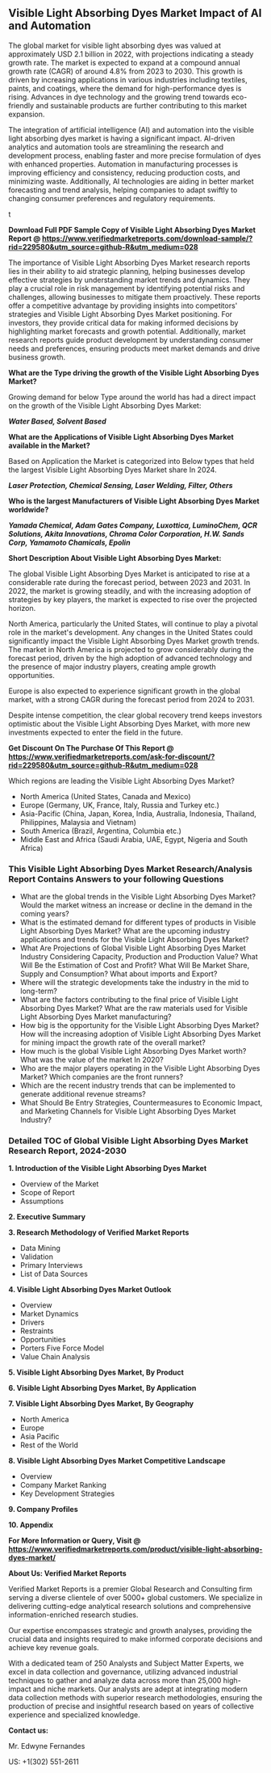 <h2>Visible Light Absorbing Dyes Market Impact of AI and Automation</h2><p>The global market for visible light absorbing dyes was valued at approximately USD 2.1 billion in 2022, with projections indicating a steady growth rate. The market is expected to expand at a compound annual growth rate (CAGR) of around 4.8% from 2023 to 2030. This growth is driven by increasing applications in various industries including textiles, paints, and coatings, where the demand for high-performance dyes is rising. Advances in dye technology and the growing trend towards eco-friendly and sustainable products are further contributing to this market expansion.</p><p>The integration of artificial intelligence (AI) and automation into the visible light absorbing dyes market is having a significant impact. AI-driven analytics and automation tools are streamlining the research and development process, enabling faster and more precise formulation of dyes with enhanced properties. Automation in manufacturing processes is improving efficiency and consistency, reducing production costs, and minimizing waste. Additionally, AI technologies are aiding in better market forecasting and trend analysis, helping companies to adapt swiftly to changing consumer preferences and regulatory requirements.</p>t</p><p id="" class=""><strong>Download Full PDF Sample Copy of Visible Light Absorbing Dyes Market Report @ <a href="https://www.verifiedmarketreports.com/download-sample/?rid=229580&utm_source=github-R&utm_medium=028" target="_blank">https://www.verifiedmarketreports.com/download-sample/?rid=229580&utm_source=github-R&utm_medium=028</a></strong></p><p>The importance of&nbsp;Visible Light Absorbing Dyes Market research reports lies in their ability to aid strategic planning, helping businesses develop effective strategies by understanding market trends and dynamics. They play a crucial role in risk management by identifying potential risks and challenges, allowing businesses to mitigate them proactively. These reports offer a competitive advantage by providing insights into competitors' strategies and Visible Light Absorbing Dyes Market positioning. For investors, they provide critical data for making informed decisions by highlighting market forecasts and growth potential. Additionally, market research reports guide product development by understanding consumer needs and preferences, ensuring products meet market demands and drive business growth.</p><p><strong>What are the&nbsp;Type driving the growth of the Visible Light Absorbing Dyes Market?</strong></p><p id="" class="">Growing demand for below Type around the world has had a direct impact on the growth of the Visible Light Absorbing Dyes Market:</p><em><strong>Water Based, Solvent Based</strong></em></p><strong>What are the&nbsp;Applications&nbsp;of Visible Light Absorbing Dyes Market available in the Market?</strong></p><p id="" class="">Based on Application the Market is categorized into Below types that held the largest Visible Light Absorbing Dyes Market share In 2024.</p><em><strong>Laser Protection, Chemical Sensing, Laser Welding, Filter, Others</strong></em></p><strong>Who is the largest Manufacturers of Visible Light Absorbing Dyes Market worldwide?</strong></p><p><em><strong>Yamada Chemical, Adam Gates Company, Luxottica, LuminoChem, QCR Solutions, Akita Innovations, Chroma Color Corporation, H.W. Sands Corp, Yamamoto Chamicals, Epolin</strong></em></p><p id="" class=""><strong>Short Description About Visible Light Absorbing Dyes Market:</strong></p><p>The global Visible Light Absorbing Dyes Market is anticipated to rise at a considerable rate during the forecast period, between 2023 and 2031. In 2022, the market is growing steadily, and with the increasing adoption of strategies by key players, the market is expected to rise over the projected horizon.</p><p>North America, particularly the United States, will continue to play a pivotal role in the market's development. Any changes in the United States could significantly impact the Visible Light Absorbing Dyes Market growth trends. The market in North America is projected to grow considerably during the forecast period, driven by the high adoption of advanced technology and the presence of major industry players, creating ample growth opportunities.</p><p>Europe is also expected to experience significant growth in the global market, with a strong CAGR during the forecast period from 2024 to 2031.</p><p>Despite intense competition, the clear global recovery trend keeps investors optimistic about the Visible Light Absorbing Dyes Market, with more new investments expected to enter the field in the future.</p><p id="" class=""><strong>Get Discount On The Purchase Of This Report @ <a href="https://www.verifiedmarketreports.com/ask-for-discount/?rid=229580&utm_source=github-R&utm_medium=028" target="_blank">https://www.verifiedmarketreports.com/ask-for-discount/?rid=229580&utm_source=github-R&utm_medium=028</a></strong></p>Which regions are leading the Visible Light Absorbing Dyes Market?</p><ul><li>North America (United States, Canada and Mexico)</li><li>Europe (Germany, UK, France, Italy, Russia and Turkey etc.)</li><li>Asia-Pacific (China, Japan, Korea, India, Australia, Indonesia, Thailand, Philippines, Malaysia and Vietnam)</li><li>South America (Brazil, Argentina, Columbia etc.)</li><li>Middle East and Africa (Saudi Arabia, UAE, Egypt, Nigeria and South Africa)</li></ul><h3 id="" class="">This Visible Light Absorbing Dyes Market Research/Analysis Report Contains Answers to your following Questions</h3><ul><li>What are the global trends in the Visible Light Absorbing Dyes Market? Would the market witness an increase or decline in the demand in the coming years?</li><li>What is the estimated demand for different types of products in Visible Light Absorbing Dyes Market? What are the upcoming industry applications and trends for the Visible Light Absorbing Dyes Market?</li><li>What Are Projections of Global Visible Light Absorbing Dyes Market Industry Considering Capacity, Production and Production Value? What Will Be the Estimation of Cost and Profit? What Will Be Market Share, Supply and Consumption? What about imports and Export?</li><li>Where will the strategic developments take the industry in the mid to long-term?</li><li>What are the factors contributing to the final price of Visible Light Absorbing Dyes Market? What are the raw materials used for Visible Light Absorbing Dyes Market manufacturing?</li><li>How big is the opportunity for the Visible Light Absorbing Dyes Market? How will the increasing adoption of Visible Light Absorbing Dyes Market for mining impact the growth rate of the overall market?</li><li>How much is the global Visible Light Absorbing Dyes Market worth? What was the value of the market In 2020?</li><li>Who are the major players operating in the Visible Light Absorbing Dyes Market? Which companies are the front runners?</li><li>Which are the recent industry trends that can be implemented to generate additional revenue streams?</li><li>What Should Be Entry Strategies, Countermeasures to Economic Impact, and Marketing Channels for Visible Light Absorbing Dyes Market Industry?</li></ul><h3 id="" class="">Detailed TOC of Global Visible Light Absorbing Dyes Market Research Report, 2024-2030</h3><p id="" class=""><strong>1. Introduction of the Visible Light Absorbing Dyes Market</strong></p><ul><li>Overview of the Market</li><li>Scope of Report</li><li>Assumptions</li></ul><p id="" class=""><strong>2. Executive Summary</strong></p><p id="" class=""><strong>3. Research Methodology of Verified Market Reports</strong></p><ul><li>Data Mining</li><li>Validation</li><li>Primary Interviews</li><li>List of Data Sources</li></ul><p id="" class=""><strong>4. Visible Light Absorbing Dyes Market Outlook</strong></p><ul><li>Overview</li><li>Market Dynamics</li><li>Drivers</li><li>Restraints</li><li>Opportunities</li><li>Porters Five Force Model</li><li>Value Chain Analysis</li></ul><p id="" class=""><strong>5. Visible Light Absorbing Dyes Market, By Product</strong></p><p id="" class=""><strong>6. Visible Light Absorbing Dyes Market, By Application</strong></p><p id="" class=""><strong>7. Visible Light Absorbing Dyes Market, By Geography</strong></p><ul><li>North America</li><li>Europe</li><li>Asia Pacific</li><li>Rest of the World</li></ul><p id="" class=""><strong>8. Visible Light Absorbing Dyes Market Competitive Landscape</strong></p><ul><li>Overview</li><li>Company Market Ranking</li><li>Key Development Strategies</li></ul><p id="" class=""><strong>9. Company Profiles</strong></p><p id="" class=""><strong>10. Appendix</strong></p><p id="" class=""><strong>For More Information or Query, Visit @ <a href="https://www.verifiedmarketreports.com/product/visible-light-absorbing-dyes-market/" target="_blank">https://www.verifiedmarketreports.com/product/visible-light-absorbing-dyes-market/</a></strong></p><p id="" class=""><strong>About Us: Verified Market Reports</strong></p><p id="" class="">Verified Market Reports is a premier Global Research and Consulting firm serving a diverse clientele of over 5000+ global customers. We specialize in delivering cutting-edge analytical research solutions and comprehensive information-enriched research studies.</p><p id="" class="">Our expertise encompasses strategic and growth analyses, providing the crucial data and insights required to make informed corporate decisions and achieve key revenue goals.</p><p id="" class="">With a dedicated team of 250 Analysts and Subject Matter Experts, we excel in data collection and governance, utilizing advanced industrial techniques to gather and analyze data across more than 25,000 high-impact and niche markets. Our analysts are adept at integrating modern data collection methods with superior research methodologies, ensuring the production of precise and insightful research based on years of collective experience and specialized knowledge.</p><p id="" class=""><strong>Contact us:</strong></p><p id="" class="">Mr. Edwyne Fernandes</p><p id="" class="">US: +1(302) 551-2611</p>
